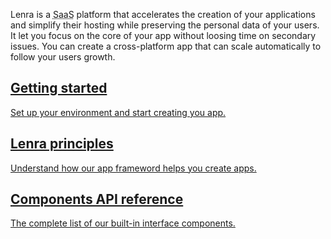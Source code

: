 Lenra is a <abbr title="Function as a Service">SaaS</abbr> platform that accelerates the creation of your applications and simplify their hosting while preserving the personal data of your users.
It let you focus on the core of your app without loosing time on secondary issues.
You can create a cross-platform app that can scale automatically to follow your users growth.

<nav>
    <a href="getting-started.html">
        <h2>Getting started</h2>
        Set up your environment and start creating you app.
    </a>
    <a href="lenra-principles.html">
        <h2>Lenra principles</h2>
        Understand how our app frameword helps you create apps.
    </a>
    <a href="components-api/">
        <h2>Components API reference</h2>
        The complete list of our built-in interface components.
    </a>
</nav>
